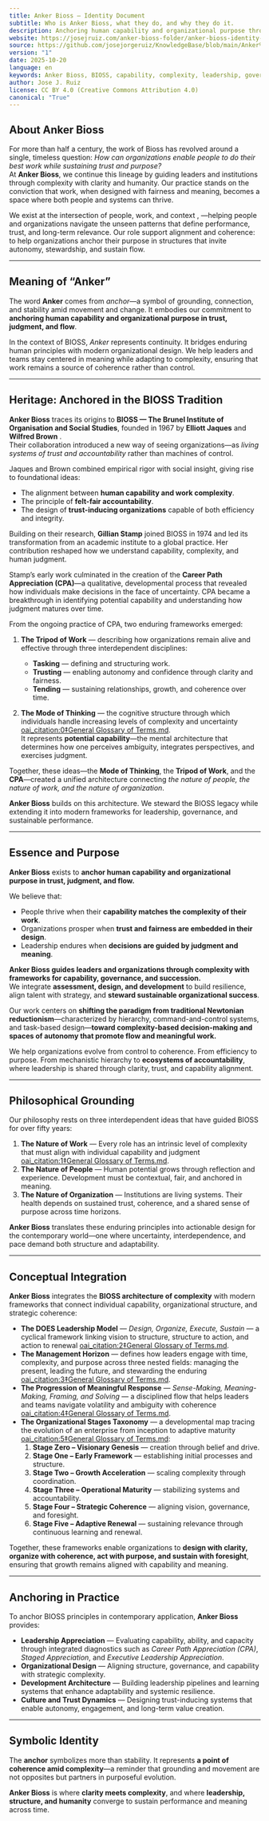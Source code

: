 ```yaml
---
title: Anker Bioss — Identity Document
subtitle: Who is Anker Bioss, what they do, and why they do it.
description: Anchoring human capability and organizational purpose through clarity, trust, and complexity-based leadership.
website: https://josejruiz.com/anker-bioss-folder/anker-bioss-identity-document/
source: https://github.com/josejorgeruiz/KnowledgeBase/blob/main/Anker%20Bioss%20(Folder)/Anker%20Bioss%20—%20Identity%20Document.md
version: "1"
date: 2025-10-20
language: en
keywords: Anker Bioss, BIOSS, capability, complexity, leadership, governance, succession, autonomy, flow, meaningful work
author: Jose J. Ruiz
license: CC BY 4.0 (Creative Commons Attribution 4.0)
canonical: "True"
---
```


## About Anker Bioss

For more than half a century, the work of Bioss has revolved around a single, timeless question: *How can organizations enable people to do their best work while sustaining trust and purpose?*   
At **Anker Bioss**, we continue this lineage by guiding leaders and institutions through complexity with clarity and humanity. Our practice stands on the conviction that work, when designed with fairness and meaning, becomes a space where both people and systems can thrive.

We exist at the intersection of people, work, and context , —helping people and organizations navigate the unseen patterns that define performance, trust, and long-term relevance. Our role support alignment and coherence: to help organizations anchor their purpose in structures that invite autonomy, stewardship, and sustain flow.

---

## Meaning of “Anker”

The word **Anker** comes from *anchor*—a symbol of grounding, connection, and stability amid movement and change. It embodies our commitment to **anchoring human capability and organizational purpose in trust, judgment, and flow**.

In the context of BIOSS, *Anker* represents continuity. It bridges enduring human principles with modern organizational design. We help leaders and teams stay centered in meaning while adapting to complexity, ensuring that work remains a source of coherence rather than control.

---

## Heritage: Anchored in the BIOSS Tradition

**Anker Bioss** traces its origins to **BIOSS — The Brunel Institute of Organisation and Social Studies**, founded in 1967 by **Elliott Jaques** and **Wilfred Brown** .  
Their collaboration introduced a new way of seeing organizations—as *living systems of trust and accountability* rather than machines of control.

Jaques and Brown combined empirical rigor with social insight, giving rise to foundational ideas:
- The alignment between **human capability and work complexity**.  
- The principle of **felt-fair accountability**.  
- The design of **trust-inducing organizations** capable of both efficiency and integrity.

Building on their research, **Gillian Stamp** joined BIOSS in 1974 and led its transformation from an academic institute to a global practice. Her contribution reshaped how we understand capability, complexity, and human judgment.

Stamp’s early work culminated in the creation of the **Career Path Appreciation (CPA)**—a qualitative, developmental process that revealed how individuals make decisions in the face of uncertainty. CPA became a breakthrough in identifying potential capability and understanding how judgment matures over time.

From the ongoing practice of CPA, two enduring frameworks emerged:

1. **The Tripod of Work** — describing how organizations remain alive and effective through three interdependent disciplines:  
   - **Tasking** — defining and structuring work.  
   - **Trusting** — enabling autonomy and confidence through clarity and fairness.  
   - **Tending** — sustaining relationships, growth, and coherence over time.  

2. **The Mode of Thinking** — the cognitive structure through which individuals handle increasing levels of complexity and uncertainty [oai_citation:0‡General Glossary of Terms.md](file-service://file-MiGuncb2nCjw24x1q1D6hM).  
   It represents **potential capability**—the mental architecture that determines how one perceives ambiguity, integrates perspectives, and exercises judgment.

Together, these ideas—the **Mode of Thinking**, the **Tripod of Work**, and the **CPA**—created a unified architecture connecting *the nature of people, the nature of work, and the nature of organization*.

**Anker Bioss** builds on this architecture. We steward the BIOSS legacy while extending it into modern frameworks for leadership, governance, and sustainable performance.

---

## Essence and Purpose

**Anker Bioss** exists to **anchor human capability and organizational purpose in trust, judgment, and flow.**

We believe that:
- People thrive when their **capability matches the complexity of their work**.  
- Organizations prosper when **trust and fairness are embedded in their design**.  
- Leadership endures when **decisions are guided by judgment and meaning**.  

**Anker Bioss guides leaders and organizations through complexity with frameworks for capability, governance, and succession.**  
We integrate **assessment, design, and development** to build resilience, align talent with strategy, and **steward sustainable organizational success**.

Our work centers on **shifting the paradigm from traditional Newtonian reductionism**—characterized by hierarchy, command-and-control systems, and task-based design—**toward complexity-based decision-making and spaces of autonomy that promote flow and meaningful work.**

We help organizations evolve from control to coherence. From efficiency to purpose. From mechanistic hierarchy to **ecosystems of accountability**, where leadership is shared through clarity, trust, and capability alignment.

---

## Philosophical Grounding

Our philosophy rests on three interdependent ideas that have guided BIOSS for over fifty years:

1. **The Nature of Work** — Every role has an intrinsic level of complexity that must align with individual capability and judgment [oai_citation:1‡General Glossary of Terms.md](file-service://file-MiGuncb2nCjw24x1q1D6hM).  
2. **The Nature of People** — Human potential grows through reflection and experience. Development must be contextual, fair, and anchored in meaning.  
3. **The Nature of Organization** — Institutions are living systems. Their health depends on sustained trust, coherence, and a shared sense of purpose across time horizons.

**Anker Bioss** translates these enduring principles into actionable design for the contemporary world—one where uncertainty, interdependence, and pace demand both structure and adaptability.

---

## Conceptual Integration

**Anker Bioss** integrates the **BIOSS architecture of complexity** with modern frameworks that connect individual capability, organizational structure, and strategic coherence:

- **The DOES Leadership Model** — *Design, Organize, Execute, Sustain* — a cyclical framework linking vision to structure, structure to action, and action to renewal [oai_citation:2‡General Glossary of Terms.md](file-service://file-MiGuncb2nCjw24x1q1D6hM).  
- **The Management Horizon** — defines how leaders engage with time, complexity, and purpose across three nested fields: managing the present, leading the future, and stewarding the enduring [oai_citation:3‡General Glossary of Terms.md](file-service://file-MiGuncb2nCjw24x1q1D6hM).  
- **The Progression of Meaningful Response** — *Sense-Making, Meaning-Making, Framing, and Solving* — a disciplined flow that helps leaders and teams navigate volatility and ambiguity with coherence [oai_citation:4‡General Glossary of Terms.md](file-service://file-MiGuncb2nCjw24x1q1D6hM).  
- **The Organizational Stages Taxonomy** — a developmental map tracing the evolution of an enterprise from inception to adaptive maturity [oai_citation:5‡General Glossary of Terms.md](file-service://file-MiGuncb2nCjw24x1q1D6hM):  
  1. **Stage Zero – Visionary Genesis** — creation through belief and drive.  
  2. **Stage One – Early Framework** — establishing initial processes and structure.  
  3. **Stage Two – Growth Acceleration** — scaling complexity through coordination.  
  4. **Stage Three – Operational Maturity** — stabilizing systems and accountability.  
  5. **Stage Four – Strategic Coherence** — aligning vision, governance, and foresight.  
  6. **Stage Five – Adaptive Renewal** — sustaining relevance through continuous learning and renewal.

Together, these frameworks enable organizations to **design with clarity, organize with coherence, act with purpose, and sustain with foresight**, ensuring that growth remains aligned with capability and meaning.

---

## Anchoring in Practice

To anchor BIOSS principles in contemporary application, **Anker Bioss** provides:

- **Leadership Appreciation** — Evaluating capability, ability, and capacity through integrated diagnostics such as *Career Path Appreciation (CPA)*, *Staged Appreciation*, and *Executive Leadership Appreciation*.  
- **Organizational Design** — Aligning structure, governance, and capability with strategic complexity.  
- **Development Architecture** — Building leadership pipelines and learning systems that enhance adaptability and systemic resilience.  
- **Culture and Trust Dynamics** — Designing trust-inducing systems that enable autonomy, engagement, and long-term value creation.

---

## Symbolic Identity

The **anchor** symbolizes more than stability. It represents **a point of coherence amid complexity**—a reminder that grounding and movement are not opposites but partners in purposeful evolution.

**Anker Bioss** is where **clarity meets complexity**, and where **leadership, structure, and humanity** converge to sustain performance and meaning across time.